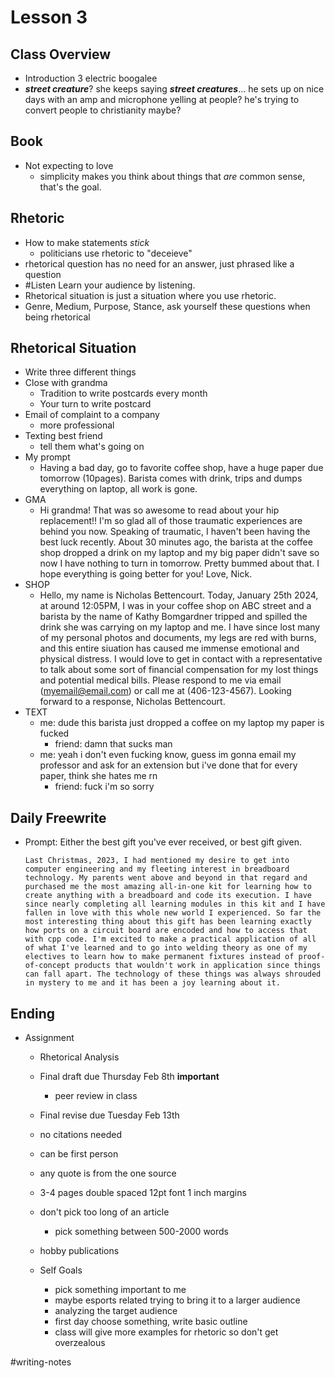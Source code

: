 # Lesson 3
## Class Overview
- Introduction 3 electric boogalee 
- ***street creature***? she keeps saying ***street creatures***... he sets up on nice days with an amp and microphone yelling at people? he's trying to convert people to christianity maybe?

## Book
- Not expecting to love
    - simplicity makes you think about things that *are* common sense, that's the goal.


## Rhetoric
- How to make statements *stick*
    - politicians use rhetoric to "deceieve"
- rhetorical question has no need for an answer, just phrased like a question
- #Listen Learn your audience by listening.
- Rhetorical situation is just a situation where you use rhetoric.
- Genre, Medium, Purpose, Stance, ask yourself these questions when being rhetorical

## Rhetorical Situation
- Write three different things
- Close with grandma
    - Tradition to write postcards every month
    - Your turn to write postcard
- Email of complaint to a company
    - more professional
- Texting best friend
    - tell them what's going on
- My prompt
    - Having a bad day, go to favorite coffee shop, have a huge paper due tomorrow (10pages). Barista comes with drink, trips and dumps everything on laptop, all work is gone.
- GMA
    - Hi grandma! That was so awesome to read about your hip replacement!! I'm so glad all of those traumatic experiences are behind you now. Speaking of traumatic, I haven't been having the best luck recently. About 30 minutes ago, the barista at the coffee shop dropped a drink on my laptop and my big paper didn't save so now I have nothing to turn in tomorrow. Pretty bummed about that. I hope everything is going better for you! Love, Nick.
- SHOP
    - Hello, my name is Nicholas Bettencourt. Today, January 25th 2024, at around 12:05PM, I was in your coffee shop on ABC street and a barista by the name of Kathy Bomgardner tripped and spilled the drink she was carrying on my laptop and me. I have since lost many of my personal photos and documents, my legs are red with burns, and this entire siuation has caused me immense emotional and physical distress. I would love to get in contact with a representative to talk about some sort of financial compensation for my lost things and potential medical bills. Please respond to me via email (myemail@email.com) or call me at (406-123-4567). Looking forward to a response, Nicholas Bettencourt.
- TEXT
    - me: dude this barista just dropped a coffee on my laptop my paper is fucked
        - friend: damn that sucks man
    - me: yeah i don't even fucking know, guess im gonna email my professor and ask for an extension but i've done that for every paper, think she hates me rn
        - friend: fuck i'm so sorry


## Daily Freewrite
- Prompt: Either the best gift you've ever received, or best gift given.
    ```
    Last Christmas, 2023, I had mentioned my desire to get into computer engineering and my fleeting interest in breadboard technology. My parents went above and beyond in that regard and purchased me the most amazing all-in-one kit for learning how to create anything with a breadboard and code its execution. I have since nearly completing all learning modules in this kit and I have fallen in love with this whole new world I experienced. So far the most interesting thing about this gift has been learning exactly how ports on a circuit board are encoded and how to access that with cpp code. I'm excited to make a practical application of all of what I've learned and to go into welding theory as one of my electives to learn how to make permanent fixtures instead of proof-of-concept products that wouldn't work in application since things can fall apart. The technology of these things was always shrouded in mystery to me and it has been a joy learning about it.
    ```

## Ending
- Assignment
    - Rhetorical Analysis
    - Final draft due Thursday Feb 8th **important**
        - peer review in class
    - Final revise due Tuesday Feb 13th
    - no citations needed
    - can be first person
    - any quote is from the one source
    - 3-4 pages double spaced 12pt font 1 inch margins
    - don't pick too long of an article
        - pick something between 500-2000 words
    - hobby publications
    
    - Self Goals
        - pick something important to me
        - maybe esports related trying to bring it to a larger audience
        - analyzing the target audience
        - first day choose something, write basic outline
        - class will give more examples for rhetoric so don't get overzealous
    

#writing-notes